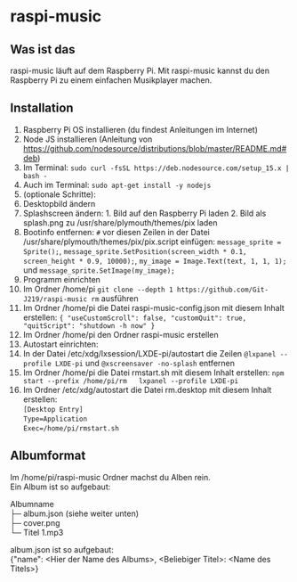 # raspi-music
## Was ist das
raspi-music läuft auf dem Raspberry Pi.
Mit raspi-music kannst du den Raspberry Pi zu einem einfachen Musikplayer machen.
## Installation
1. Raspberry Pi OS installieren (du findest Anleitungen im Internet)
2. Node JS installieren (Anleitung von https://github.com/nodesource/distributions/blob/master/README.md#deb)
  1. Im Terminal: `sudo curl -fsSL https://deb.nodesource.com/setup_15.x | bash -
`
  2. Auch im Terminal: `sudo apt-get install -y nodejs`
3. (optionale Schritte):
  1. Desktopbild ändern
  2. Splashscreen ändern:
    1. Bild auf den Raspberry Pi laden
    2. Bild als splash.png zu /usr/share/plymouth/themes/pix laden
  3. Bootinfo entfernen: `#` vor diesen Zeilen in der Datei /usr/share/plymouth/themes/pix/pix.script einfügen: `message_sprite = Sprite();`,
`message_sprite.SetPosition(screen_width * 0.1, screen_height * 0.9, 10000);`,
`my_image = Image.Text(text, 1, 1, 1);` und
`message_sprite.SetImage(my_image);`
4. Programm einrichten
  1. Im Ordner /home/pi `git clone --depth 1 https://github.com/Git-J219/raspi-music rm` ausführen
  2. Im Ordner /home/pi die Datei raspi-music-config.json mit diesem Inhalt erstellen: `{
    "useCustomScroll": false,
    "customQuit": true,
    "quitScript": "shutdown -h now"
    }`
  3. Im Ordner /home/pi den Ordner raspi-music erstellen
4. Autostart einrichten:
  1. In der Datei /etc/xdg/lxsession/LXDE-pi/autostart die Zeilen `@lxpanel --profile LXDE-pi` und `@xscreensaver -no-splash` entfernen
  2. Im Ordner /home/pi die Datei rmstart.sh mit diesem Inhalt erstellen: `npm start --prefix /home/pi/rm  
  lxpanel --profile LXDE-pi`
  3. Im Ordner /etc/xdg/autostart die Datei rm.desktop mit diesem Inhalt erstellen:  
  `[Desktop Entry]`  
  `Type=Application`  
  `Exec=/home/pi/rmstart.sh`  

## Albumformat  
Im /home/pi/raspi-music Ordner machst du Alben rein.  
Ein Album ist so aufgebaut:  

Albumname  
├─ album.json (siehe weiter unten)  
├─ cover.png  
└─ Titel 1.mp3  

album.json ist so aufgebaut:  
{"name": \<Hier der Name des Albums\>, \<Beliebiger Titel\>: \<Name des Titels\>}
